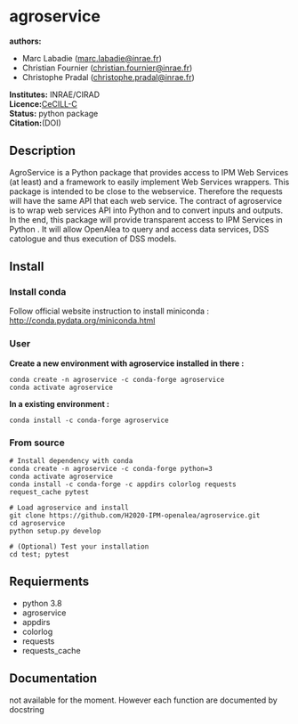 # agroservice

**authors:** 
* Marc Labadie (marc.labadie@inrae.fr)
* Christian Fournier (christian.fournier@inrae.fr)
* Christophe Pradal (christophe.pradal@inrae.fr)       

**Institutes:** INRAE/CIRAD   
**Licence:**[CeCILL-C](https://cecill.info/licences/Licence_CeCILL-C_V1-en.html)   
**Status:** python package   
**Citation:**(DOI)

## Description

AgroService is a Python package that provides access to IPM Web Services (at least) and a framework to easily implement Web Services wrappers. This package is intended to be close to the webservice. Therefore the requests will have the same API that each web service. The contract of agroservice is to wrap web services API into Python and to convert inputs and outputs. In the end, this package will provide transparent access to IPM Services in Python . It will allow OpenAlea to query and access data services, DSS catologue and thus execution of DSS models.

## Install

### Install conda  
Follow official website instruction to install miniconda : http://conda.pydata.org/miniconda.html

### User

**Create a new environment with agroservice installed in there :**
```
conda create -n agroservice -c conda-forge agroservice
conda activate agroservice
```
**In a existing environment :**
```
conda install -c conda-forge agroservice
```

### From source
```
# Install dependency with conda
conda create -n agroservice -c conda-forge python=3
conda activate agroservice
conda install -c conda-forge -c appdirs colorlog requests request_cache pytest

# Load agroservice and install
git clone https://github.com/H2020-IPM-openalea/agroservice.git
cd agroservice
python setup.py develop

# (Optional) Test your installation
cd test; pytest
```

## Requierments
* python 3.8
* agroservice
* appdirs
* colorlog
* requests
* requests_cache

## Documentation
not available for the moment. However each function are documented by docstring
